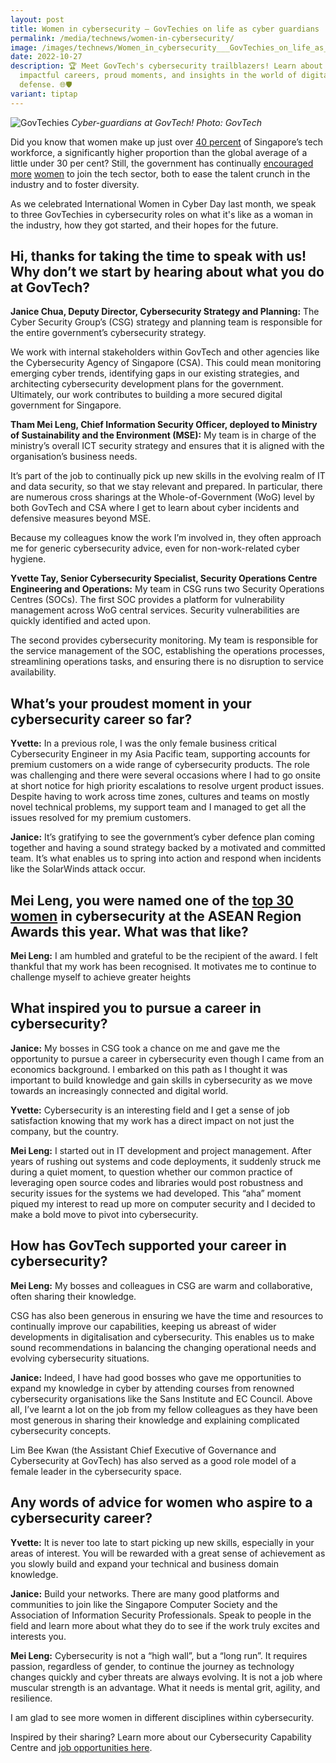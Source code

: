 ```yaml
---
layout: post
title: Women in cybersecurity – GovTechies on life as cyber guardians
permalink: /media/technews/women-in-cybersecurity/
image: /images/technews/Women_in_cybersecurity___GovTechies_on_life_as_cyber_guardians.jpg
date: 2022-10-27
description: 🏆 Meet GovTech's cybersecurity trailblazers! Learn about their
  impactful careers, proud moments, and insights in the world of digital
  defense. 🌐🛡️
variant: tiptap
---
```

![GovTechies](/images/technews/women_in_cyber.png)
*Cyber-guardians at GovTech! Photo: GovTech*

Did you know that women make up just over [40 percent](https://www.bcg.com/publications/2020/boosting-women-in-southeast-asia-tech-sector) of Singapore’s tech workforce, a significantly higher proportion than the global average of a little under 30 per cent? Still, the government has continually [encouraged](https://www.straitstimes.com/tech/tech-news/women-can-help-ease-talent-crunch-in-cyber-security-industry-josephine-teo) [more](https://www.straitstimes.com/singapore/new-stem-educational-programme-to-prepare-young-women-for-careers-in-fintech) [women](https://www.straitstimes.com/tech/generationtech-inspiring-teen-girls-STEM-tech-roles) to join the tech sector, both to ease the talent crunch in the industry and to foster diversity. 

As we celebrated International Women in Cyber Day last month, we speak to three GovTechies in cybersecurity roles on what it's like as a woman in the industry, how they got started, and their hopes for the future. 

## Hi, thanks for taking the time to speak with us! Why don’t we start by hearing about what you do at GovTech? 

**Janice Chua, Deputy Director, Cybersecurity Strategy and Planning:** The Cyber Security Group’s (CSG) strategy and planning team is responsible for the entire government’s cybersecurity strategy. 

We work with internal stakeholders within GovTech and other agencies like the Cybersecurity Agency of Singapore (CSA). This could mean monitoring emerging cyber trends, identifying gaps in our existing strategies, and architecting cybersecurity development plans for the government. Ultimately, our work contributes to building a more secured digital government for Singapore.

**Tham Mei Leng, Chief Information Security Officer, deployed to Ministry of Sustainability and the Environment (MSE):**  My team is in charge of the ministry’s overall ICT security strategy and ensures that it is aligned with the organisation’s business needs.

It’s part of the job to continually pick up new skills in the evolving realm of IT and data security, so that we stay relevant and prepared. In particular, there are numerous cross sharings at the Whole-of-Government (WoG) level by both GovTech and CSA where I get to learn about cyber incidents and defensive measures beyond MSE. 

Because my colleagues know the work I’m involved in, they often approach me for generic cybersecurity advice, even for non-work-related cyber hygiene.

**Yvette Tay, Senior Cybersecurity Specialist, Security Operations Centre Engineering and Operations:** My team in CSG runs two Security Operations Centres (SOCs). The first SOC provides a platform for vulnerability management across WoG central services. Security vulnerabilities are quickly identified and acted upon.

The second provides cybersecurity monitoring. My team is responsible for the service management of the SOC, establishing the operations processes, streamlining operations tasks, and ensuring there is no disruption to service availability.

## What’s your proudest moment in your cybersecurity career so far?

**Yvette:** In a previous role, I was the only female business critical Cybersecurity Engineer in my Asia Pacific team, supporting accounts for premium customers on a wide range of cybersecurity products. The role was challenging and there were several occasions where I had to go onsite at short notice for high priority escalations to resolve urgent product issues. Despite having to work across time zones, cultures and teams on mostly novel technical problems, my support team and I managed to get all the issues resolved for my premium customers.


**Janice:** It’s gratifying to see the government’s cyber defence plan coming together and having a sound strategy backed by a motivated and committed team. It’s what enables us to spring into action and respond when incidents like the SolarWinds attack occur. 


## Mei Leng, you were named one of the [top 30 women](https://womeninsecurityaseanregion.com/) in cybersecurity at the ASEAN Region Awards this year. What was that like? 


**Mei Leng:** I am humbled and grateful to be the recipient of the award. I felt thankful that my work has been recognised. It motivates me to continue to challenge myself to achieve greater heights

## What inspired you to pursue a career in cybersecurity?

**Janice:** My bosses in CSG took a chance on me and gave me the opportunity to pursue a career in cybersecurity even though I came from an economics background. I embarked on this path as I thought it was important to build knowledge and gain skills in cybersecurity as we move towards an increasingly connected and digital world.

**Yvette:** Cybersecurity is an interesting field and I get a sense of job satisfaction knowing that my work has a direct impact on not just the company, but the country. 

**Mei Leng:** I started out in IT development and project management. After years of rushing out systems and code deployments, it suddenly struck me during a quiet moment, to question whether our common practice of leveraging open source codes and libraries would post robustness and security issues for the systems we had developed. This “aha” moment piqued my interest to read up more on computer security and I decided to make a bold move to pivot into cybersecurity.

## How has GovTech supported your career in cybersecurity?
**Mei Leng:** My bosses and colleagues in CSG are warm and collaborative, often sharing their knowledge. 

CSG has also been generous in ensuring we have the time and resources to continually improve our capabilities, keeping us abreast of wider developments in digitalisation and cybersecurity. This enables us to make sound recommendations in balancing the changing operational needs and evolving cybersecurity situations.

**Janice:** Indeed, I have had good bosses who gave me opportunities to expand my knowledge in cyber by attending courses from renowned cybersecurity organisations like the Sans Institute and EC Council. Above all, I’ve learnt a lot on the job from my fellow colleagues as they have been most generous in sharing their knowledge and explaining complicated cybersecurity concepts.

Lim Bee Kwan (the Assistant Chief Executive of Governance and Cybersecurity at GovTech) has also served as a good role model of a female leader in the cybersecurity space.

## Any words of advice for women who aspire to a cybersecurity career?

**Yvette:** It is never too late to start picking up new skills, especially in your areas of interest. You will be rewarded with a great sense of achievement as you slowly build and expand your technical and business domain knowledge.

**Janice:** Build your networks. There are many good platforms and communities to join like the Singapore Computer Society and the Association of Information Security Professionals. Speak to people in the field and learn more about what they do to see if the work truly excites and interests you.

**Mei Leng:** Cybersecurity is not a “high wall”, but a “long run”. It requires passion, regardless of gender, to continue the journey as technology changes quickly and cyber threats are always evolving. It is not a job where muscular strength is an advantage. What it needs is mental grit, agility, and resilience.

I am glad to see more women in different disciplines within cybersecurity.

Inspired by their sharing? Learn more about our Cybersecurity Capability Centre and [job opportunities here](https://www.tech.gov.sg/capability-centre-csg).